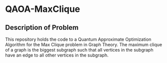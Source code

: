 # QAOA-MaxClique
## Description of Problem
This repository holds the code to a Quantum Approximate Optimization Algorithm for the Max Clique problem in Graph Theory. The maximum clique of a graph is the biggest subgraph such that all vertices in the subgraph have an edge to all other vertices in the subgraph.
